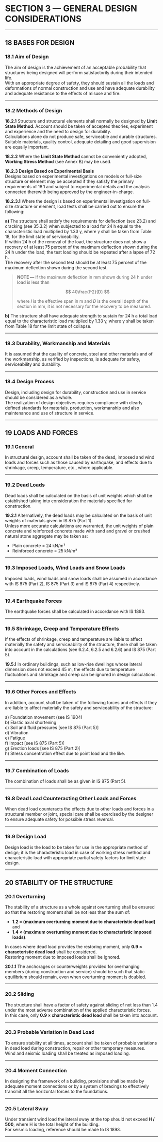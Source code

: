 # **SECTION 3 — GENERAL DESIGN CONSIDERATIONS**

---

## **18 BASES FOR DESIGN**

### **18.1 Aim of Design**
The aim of design is the achievement of an acceptable probability that structures being designed will perform satisfactorily during their intended life.  
With an appropriate degree of safety, they should sustain all the loads and deformations of normal construction and use and have adequate durability and adequate resistance to the effects of misuse and fire.

---

### **18.2 Methods of Design**

**18.2.1** Structure and structural elements shall normally be designed by **Limit State Method**. Account should be taken of accepted theories, experiment and experience and the need to design for durability.  
Calculations alone do not produce safe, serviceable and durable structures. Suitable materials, quality control, adequate detailing and good supervision are equally important.  

**18.2.2** Where the **Limit State Method** cannot be conveniently adopted, **Working Stress Method** (see Annex B) may be used.  

**18.2.3 Design Based on Experimental Basis**  
Designs based on experimental investigations on models or full-size structure or element may be accepted if they satisfy the primary requirements of 18.1 and subject to experimental details and the analysis connected therewith being approved by the engineer-in-charge.  

**18.2.3.1** Where the design is based on experimental investigation on full-size structure or element, load tests shall be carried out to ensure the following:

**a)** The structure shall satisfy the requirements for deflection (see 23.2) and cracking (see 35.3.2) when subjected to a load for 24 h equal to the characteristic load multiplied by 1.33 γ, where γ shall be taken from Table 18, for the limit state of serviceability.  
If within 24 h of the removal of the load, the structure does not show a recovery of at least 75 percent of the maximum deflection shown during the 24 h under the load, the test loading should be repeated after a lapse of 72 h.  
The recovery after the second test should be at least 75 percent of the maximum deflection shown during the second test.  

> **NOTE —** If the maximum deflection in mm shown during 24 h under load is less than  
> 
> $$
> 40\frac{l^2}{D}
> $$
> 
> where *l* is the effective span in m and *D* is the overall depth of the section in mm, it is not necessary for the recovery to be measured.  

**b)** The structure shall have adequate strength to sustain for 24 h a total load equal to the characteristic load multiplied by 1.33 γ, where γ shall be taken from Table 18 for the limit state of collapse.  

---

### **18.3 Durability, Workmanship and Materials**
It is assumed that the quality of concrete, steel and other materials and of the workmanship, as verified by inspections, is adequate for safety, serviceability and durability.  

---

### **18.4 Design Process**
Design, including design for durability, construction and use in service should be considered as a whole.  
The realization of design objectives requires compliance with clearly defined standards for materials, production, workmanship and also maintenance and use of structure in service.  

---

## **19 LOADS AND FORCES**

### **19.1 General**
In structural design, account shall be taken of the dead, imposed and wind loads and forces such as those caused by earthquake, and effects due to shrinkage, creep, temperature, etc., where applicable.  

---

### **19.2 Dead Loads**
Dead loads shall be calculated on the basis of unit weights which shall be established taking into consideration the materials specified for construction.  

**19.2.1** Alternatively, the dead loads may be calculated on the basis of unit weights of materials given in IS 875 (Part 1).  
Unless more accurate calculations are warranted, the unit weights of plain concrete and reinforced concrete made with sand and gravel or crushed natural stone aggregate may be taken as:  

- Plain concrete = 24 kN/m³  
- Reinforced concrete = 25 kN/m³  

---

### **19.3 Imposed Loads, Wind Loads and Snow Loads**
Imposed loads, wind loads and snow loads shall be assumed in accordance with IS 875 (Part 2), IS 875 (Part 3) and IS 875 (Part 4) respectively.  

---

### **19.4 Earthquake Forces**
The earthquake forces shall be calculated in accordance with IS 1893.  

---

### **19.5 Shrinkage, Creep and Temperature Effects**
If the effects of shrinkage, creep and temperature are liable to affect materially the safety and serviceability of the structure, these shall be taken into account in the calculations (see 6.2.4, 6.2.5 and 6.2.6) and IS 875 (Part 5).  

**19.5.1** In ordinary buildings, such as low-rise dwellings whose lateral dimension does not exceed 45 m, the effects due to temperature fluctuations and shrinkage and creep can be ignored in design calculations.  

---

### **19.6 Other Forces and Effects**
In addition, account shall be taken of the following forces and effects if they are liable to affect materially the safety and serviceability of the structure:  

a) Foundation movement (see IS 1904)  
b) Elastic axial shortening  
c) Soil and fluid pressures [see IS 875 (Part 5)]  
d) Vibration  
e) Fatigue  
f) Impact [see IS 875 (Part 5)]  
g) Erection loads [see IS 875 (Part 2)]  
h) Stress concentration effect due to point load and the like.  

---

### **19.7 Combination of Loads**
The combination of loads shall be as given in IS 875 (Part 5).  

---

### **19.8 Dead Load Counteracting Other Loads and Forces**
When dead load counteracts the effects due to other loads and forces in a structural member or joint, special care shall be exercised by the designer to ensure adequate safety for possible stress reversal.  

---

### **19.9 Design Load**
Design load is the load to be taken for use in the appropriate method of design; it is the characteristic load in case of working stress method and characteristic load with appropriate partial safety factors for limit state design.  

---

## **20 STABILITY OF THE STRUCTURE**

### **20.1 Overturning**
The stability of a structure as a whole against overturning shall be ensured so that the restoring moment shall be not less than the sum of:  

- **1.2 × (maximum overturning moment due to characteristic dead load)** and  
- **1.4 × (maximum overturning moment due to characteristic imposed loads)**.  

In cases where dead load provides the restoring moment, only **0.9 × characteristic dead load** shall be considered.  
Restoring moment due to imposed loads shall be ignored.  

**20.1.1** The anchorages or counterweights provided for overhanging members (during construction and service) should be such that static equilibrium should remain, even when overturning moment is doubled.  

---

### **20.2 Sliding**
The structure shall have a factor of safety against sliding of not less than 1.4 under the most adverse combination of the applied characteristic forces.  
In this case, only **0.9 × characteristic dead load** shall be taken into account.  

---

### **20.3 Probable Variation in Dead Load**
To ensure stability at all times, account shall be taken of probable variations in dead load during construction, repair or other temporary measures.  
Wind and seismic loading shall be treated as imposed loading.  

---

### **20.4 Moment Connection**
In designing the framework of a building, provisions shall be made by adequate moment connections or by a system of bracings to effectively transmit all the horizontal forces to the foundations.  

---

### **20.5 Lateral Sway**
Under transient wind load the lateral sway at the top should not exceed **H / 500**, where H is the total height of the building.  
For seismic loading, reference should be made to IS 1893.  

---
